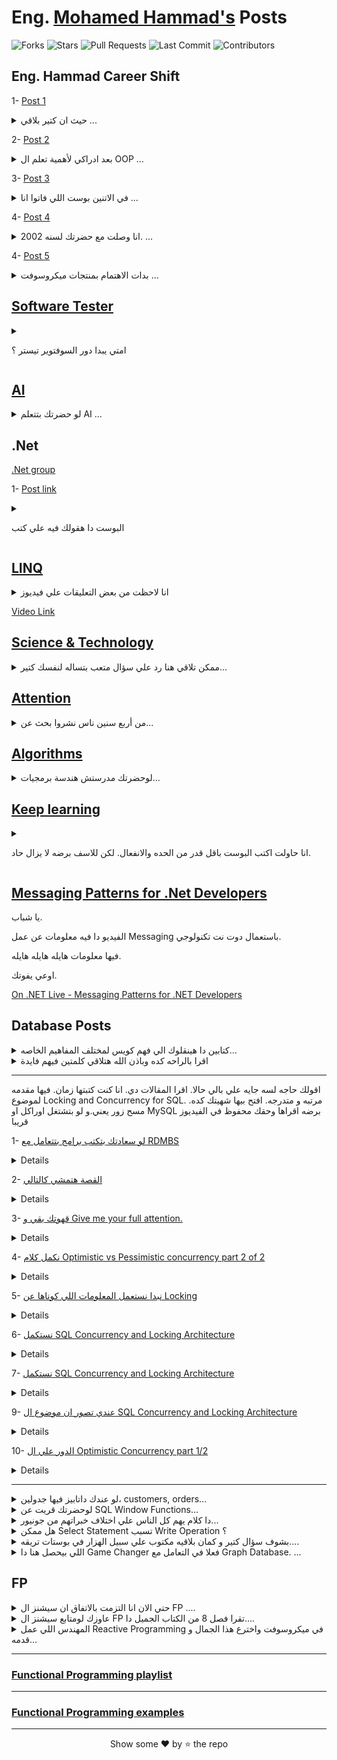 # Eng. [Mohamed Hammad's](https://www.linkedin.com/in/mohamed-hammad-a720a622/) Posts

![Forks](https://img.shields.io/github/forks/fighteros/Eng-Mohamed-Hammad-Posts)
![Stars](https://img.shields.io/github/stars/fighteros/Eng-Mohamed-Hammad-Posts)
![Pull Requests](https://img.shields.io/github/issues-pr/fighteros/Eng-Mohamed-Hammad-Posts)
![Last Commit](https://img.shields.io/github/last-commit/fighteros/Eng-Mohamed-Hammad-Posts)
![Contributors](https://img.shields.io/github/contributors/fighteros/Eng-Mohamed-Hammad-Posts)

## Eng. Hammad Career Shift

1- [Post 1](https://www.facebook.com/mohamed.hamedhammad/posts/5334372769968563)

<details>

<summary> حيث ان كتير بلاقي ...</summary>

<p>اعيد نشره ربما افادا احدا

#كاريير*شيفت*حماد #مسلسل_١

حيث ان كتير بلاقي في التعليقات زملاء عاوزين يعرفوا قصه الكاريير شيفت من مدني الي هندسة البرمجيات فهكتب في الموضوع بس القصه طويله وانا مش عارف اذا كانت مفيده ولا لأ لكن استجابه للطلب هكتب و هستمر في الكتابه لانها فعلا مش هينفع تخلص في بوست.

انا هبدا من ستة 1994 لان اللي قبلها كانت محاولات طفوليه يعني مش هتفيدك.

قصه الاهتمام الحقيقي بالبرمجيات بدات بسبب موضوعين درستهم الاول هوطريقه لتحليل الاجهادات في المنشات و اسمها Finite Element و التانيه كانت ادارة المشاريع و اللي دفعتني لدراسة Operations Research.

الموضوعين في الهندسه المدنيه كانوا اشاره واضحه لي ان البرمجيات دي حاجه مهمة ومن غيرها كتير من النظريات هتفضل نظريات من غير تطبيق.

محاوله كتابه اي برنامج علشان احل بيه اي مساله في احد هذين العلمين كانت تحدي كبير و اللي كنت اعرفه عن البرمجه حتي هذه اللحظه كان هيخليني اكتب كود سباجتي بالغ السوء.

لكن انا مكنتش عارف ان دا اسباجتي و كنت بجتهد علي قد عقلي. استخدمت Turbo Pascal و مكنتش العقبه في اللغه. العقبه كانت اني مش متعلم يعني ايه تصميم وبحاول افكر بالكود يعني بالعافيه.

كنت بقدر في الاخر انفذ اللي انا عاوزه لكن عمر اي مشروع عملته علشان اتعلم و افهم Finite Element او Operations Research كان قصير و كنت لو حاولت اكمل علي اي شئ كان بيعك جامد.

كنت بستخدم الباسكال بشكل Procedural جدا برغم انها كانت بتدعم بعض خصائص ال OOP و دي كانت علي ما اذكر Version 6.

دا كله دفعني اشوف انا بعمل ايه غلط. بدات اشوف المجلات اللي بتتكلم عن السوفتوير ولقيتها بتتكلم عن OOP وازاي انه مهم.

ودي كانت بدايه القصه الحقيقيه. عرفت اني محتاج اتعلم و افهم العلم قبل اي شئ.

و البداية كانت OOP.

الي حلقه قادمه.</p>

</details>

2- [Post 2](https://www.facebook.com/mohamed.hamedhammad/posts/5334374669968373)

<details>

<summary> بعد ادراكي لأهمية تعلم ال OOP ...</summary>

<p>

اعيد نشره ربما افاد احدا

#كاريير*شيفت*حماد #مسلسل_٢

بعد ادراكي لأهمية تعلم ال OOP جبت كتاب بيتكلم عن ال باسكال و بيتكلم كويس في OOP لاني كنت بعرف باسكال لكن مش فاهم الكونسبتس كويس فقررت اكمل باسكال لكن اتعلم الكونسبتس بقي.

اخدت شهور بحاول افهم OOP كويس و علشان اتأكد من الفهم اخدت التطبيقات اللي كنت كتبتها سابقا بكود سئ جدا يكاد يكون Procedural و بقيت اعيد بنائها بعد عمل تصميم كويس باستعمال OOP ، النتيجة كانت كويسة جدا، و في الوقت دا كنت بحتاج استعمال مع مصفوفات حجمها كبير جدا لأن هو دا اساس نظرية Finite Element و دا وجه نظري لحاجتين، ازاي استخدم الذاكرة اللي كانت قليلة جدا في الأجهزة في ذلك الوقت و عمليات التخزين الجزاء من المصفوفه و استرجعها، طبعا ناهيك عن الأداء الهباب لاني مكنتش بفكر في الأداء خالص و لا أعرفه، و هنا بدأت مرحلة تانية من حياتي.

حسيت اني بتعلم حته بحته و كل متحصلي مصيبه ادور علي الحل، و كمان كنت بدأت افكر اني هكمل في البرمجه، و لازم اتعلم كويس، بدأت اذاكر خوارزميات و قواعد بيانات، كتاب قواعد البيانات اللي جبته اظن كان اسمه Database Concepts، كان بيتكلم عن RDBMS و في نهايته اتكلم عن قواعد البيانات الموزعة علي خفيف كده، و دا وجهني ان لازم افهم أنظمة تشغيل حتي لو مش هبني أنظمة تشغيل، لأن مفاهيم كتير كنت بتكعبل فيها بسبب انعدام العلم دا عندي.

و عرفت ان الطريق هو خوارزميات و قواعد بيانات و أنظمة تشغيل.

و كنت بذاكر التلاته مع بعض و بلتمس من كل علم فهم للآخر، يعني بحاول ادور علي اتصالهم ببعض و دي حاجة اتعلمته من دراستي للهندسة المدنية و هي أن اتصال العلوم هو اللي بيفرق واحد عن التاني.

حبيت قواعد البيانات و علشان امشي ايدي فيها اتعلمت Foxpro و كنت بعمل بيها برامج مع بعض الأصدقاء و و دي كانت custom solutions بنعملها لشركات صغيرة.

بدأت بقي أسقط الكلام اللي اتعلمته عن قواعد البيانات علي Foxpro و هنا اكتشفت ان ال Foxpro دي مش هي الداتا بيز اللي قريت عليها في الكتاب من حيث تطبيقها للمفاهيم لكن لازم اتعلم Engine يكون فعلا كويس و ثابت و قادر علي التعامل مع داتا كتير و هنا بدأت رحلة مع Oracle و اتعلمته و اشتغلت بيها عشر سنين و اشتغلت اوراكل فورمز كمان.

في الفترة دي اتعلمت C++ و جافا و دوت نت، و هنا بقي عندي كلام كتير،

الحلقة الجاية.

</p>

</details>

3- [Post 3](https://www.facebook.com/mohamed.hamedhammad/posts/5334376326634874)

<details>

<summary> في الاتنين بوست اللي فاتوا انا ...</summary>

<p>

اعيد نشره ربما افاد احدا

#كاريير*شيفت*حماد #مسلسل_3

في الاتنين بوست اللي فاتوا انا غطيت الفترة من 1994 حتي 1998 و اللي كنت فيها مهتم بال OOP و خوارزميات و قواعد بيانات وانظمة تشغيل.

بداية من 1998 كنت شغال اوراكل و شوية وب علي خفيف. الفترة دي بدات اهتمجدا بفهم التكنولوجي و كمان اتعلمت Networking وفهما Routing and Switching و اتعلمت دا علي Cisco , IBM.

في الوقت دا IBM كانت بتعمل راوترز.

عاوز اتكلم هنا عن الطريقه اللي كنت بتعلم بيها التكنولوجي. كنت بدور ورا كل حاجه يعني مثلا اجيب ادوات تراقب ال TCP و كانت مستواها متواضع جدا لكن كنت بقعد ساعات طويله اتعلم ال TCP شغال ازاي واقارن اللي بتعلمه باللي بشوفه من الادوات دي وقريت كتاب عن برمجهNetwork باستعمال C++.

و عملت نفس الشئ مع اوراكل. بقيت اقرا كتب ال Tuning بتاعه اوراكل و اقعد اشوف ال Query ممكن تتكتب بكام طريقه واقارنهم.

الفتره دي من حياتي و اللي بدات سنه 98 كنت فيها ادركت ان المهندس الي له قيمه مش هو اللي بيكتب الكود لا دا المهندس اللي فاهم ايه اللي بيعمله الكود.

و كمان اتعلمت برمجه Autocad باستعمال لغه اسمها Autolisp.

ودا بقي كان حدث تاريخي. لان لغه Autolisp دي لغه Functional وفيها مفاهيم كانت جديده علي زي Immutability و Pipelines.

الحقيقه كانت مزعجه جدا لكن الاستمرار معاها خلاني اشوف قيمتها جدا.و الدنيا نورت في اتجاه حتي زمايلي اللي كانوا دارسين برمجيات مكنوش شايفينه. بدات اشوف لغات البرمجه من منظور انهم بيعبروا عن فلسفه.

فلسفه ال OOP كانت حمايه ال Stateعن طريق Encapsulation وفلسفه FP كانت الغاء ال State اوتقليلها الي حدها الاصلي عن طريق Immutability and Pipelines.

و رجعت تاني اشوف اللغات والكود و قررت اتعلم اللغات من تحت خالص واشوف اساسا يعني ايه لغه برمجه و يعني ايه Compiler.

و بدات اتعلم Compilers و ادخل في مواضيع زي Automata و اذاكر Discrete Math علشان تساعدني.

يعني تقدر تقول ان من 1998 و حتي 2002 كانت من اعنف فترات حياتي .كنت مش بقبل اي حاجه في التكنولوجي من غير الساينس الي وراها لدرجه اني كتبت Parser لل SQL محدود طبعا وعملت Database باستعمل Random Access File علشان افهم ال Physical layer بتاعه الداتابيز.

ودول كانوا اربع سنين من 98 حتي 2002 انا كنت بشتغل وبذاكر وتقريبا مش بنام و بدات احس بتاثير دا علي مستوايا و اختلف تقييمي للناس اللي بتعامل معاهم لاني بدات احس انهم ممكن يقولوا كلام مبني علي تجربه مش مبني علي علم و بدات رحله مرعبه. شاكك في اي معلومه مصدرها انسان مش كتاب و استمر معايا الاحساس دا حتي الان.

لاني مش عارف اللي بيتكلم دا اتعلم ازاي ودا عقد حياتي شويه لاني مبقتش قادر استفيد من اي حد بيشتغل معايا و بحاول ادور علي كل شئ بنفسي في كتب ومراجع. طبعا دا كان متعب له كان له جانب مضئ شفت تاثيره علي السنوات التاليه كما سيجئ ذكره

الي حلقه قادمه.

</p>

</details>

4- [Post 4](https://www.facebook.com/mohamed.hamedhammad/posts/5334378616634645)

<details>

<summary> انا وصلت مع حضرتك لسنه 2002. ...</summary>

<p>

اعيدنشره ربما افاد احدا

#كاريير*شيفت*حماد #مسلسل_4

انا وصلت مع حضرتك لسنه 2002. عند الوقت دا كان عندي معلومات كويسه جدا في مواضيع كتير ومن اكترها الداتابيز و كنت بشتغل اوركل بشكل رئيسي و بقيت فاهمها كويس لدرجه اني بقيت كمان شايف فين اوحه النقص فيها.

في الفتره دي سرعتي في القرايه زادت جدا و بقي عادي اني اشتغل في اكتر من موضوع في نفس الوقت. يعني كنت بذاكر وب و بذاكر باك اند و مع بعض شغال في ميلون حاجه.

علي سطح الاهتمام عندي كانت الاستخدامات المتقدمه لقواعد البيانات بالغة الضخامه اللي فيها مليارات الريكوردز وازاي نطلع منها تقارير تحليليه عنيفه بدون التاثير علي الاداء بتاعها.

و كانت هناك تكنيكس شائعه في ذلك الوقت لعمل Data warehouse و استخدامه لهذا الغرض.

الادوات اللي كانت متاحه من اوراكل قي هذا الوقت كان مصدرها شركه اظن كان اسمها Siebel و كانت ادوات مش كويسه اوي و الا Integration بينها وبين الاوراكل كان متعب و مش مستقر كفايه و اداؤه برضه مش حلو.

و علشان افهم كويس قريت مجموعه كتب عملها عالم كبير اسمه Ralph Kimball و دا كان بيتكلم عن تصميم ال Data Warehouse وعن مفهوم اسمه Multi Dimensional Database و ازاي ننقل الداتا و نوصلها لصورة تبقي مناسبه جدا لل Reporting و ازي تبقي سريعه باستعمال نوع من Index اسمه Bitmap Index.

قريت كتب الراجل و فهمت ولقيت العلم دا والكونسبت دا مش متحقق في منتجات اوراكل كويس والمذهل بقي اني لقيت SQL 2000 محقق شويه من المطلوب ولقيت عندهم لغه بتفهم Multi Dimensional Database و اسم اللغه MDX وميكروسوفت اللي عملاها.

و بدات اشوف ميكروسوفت وانها شركه بتقدم Innovation كويس و بدات اذاكر MS SQL و كمان اتعلم BI بتاعه.

و قضيت اسابيع اتعلم ال MDX كويس و اللي استفدته منها كان اكبر من مجرد انها Query Language لا دا كان توجه في تصميم اللغه و ازاي ان اللغه تبقي Metadata driven يعني لغه بتعمل استكشاف لل Data Structure اللي هتشتغل عليه. الفهم دا ساعدني بعدها احل مشاكل في مسائل تانيه(بس دي قصه تستحق بوست لوحدها)

و بدات بقي احب ميكروسوفت و اللي كان بيقول عليهم انهم اي كلام كنت بعرف انه جاهل وبغبغان.

و بدات رحلتي معاهم.

الي حلقه قادمه.

</p>

</details>

4- [Post 5](https://www.facebook.com/mohamed.hamedhammad/posts/5334380406634466)

<details>

<summary> بدات الاهتمام بمنتجات ميكروسوفت ...</summary>

<p>

اعيد نشره ربماافاد احدا

#كاريير*شيفت*حماد #مسلسل_5 و الاخيرة

بدات الاهتمام بمنتجات ميكروسوفت و دا تزامن من بداية الدوت نت و الاعصار اللي حصل سنه 2005 في مكانين. اولا اطلاق Asp.Net و كمان SQL 2005

اللي حصل في الوب انهم عملوا تكنولوجي يخليك تشتغل من غير متشغل بالك ان Http is statless و حققوا دا عنطريق اختراع اسمه Viewstate.

ذاكرا التكنولوجي ودخلت في عمق بناء ال Server Controls و قضيت ايام علشان افهم ال Asp Pipeline و ازاي بيعمل Render و الحقيقه دا كان طفره في ذلك الوقت واستمتعنا بال WebForms كتير وطبعا اتعلمنا بالطريق الصعب ان ViewState هو صديق لدود يعني بيوفر وقت في التطوير بس بتدفع تمنه في الاداء.

بقيت بحب ال Visual Studio و شتان بينه و بين ادوات اوراكل بالغة القبح والغباء.

و علي الناجيه التانيه كان صدور SQL 2005 ودتا كان Milestone في حياتي لسببين.

الاول ان ادوات ال BI فيه كانت ثورةكبيرة ومن اهمها SSIS اللي ممكن بيها تبني Transformation للداتا و تنقلها الي Warehouse و كمان تعمل Cube Processing هايل. دا مستوي اوراكل وصلت لحاجه قريبنه منه سنه 2007.

انشغلت واهتميت جد بال BI بتاع ال SQL و اتعلمته كويس و لقيت فيه تطبيق واضح و رائع علي كتب الخواجه Ralph Kimbell وكنت سعيد جدا ان فيه تكنولوجي بيحقق اليانس اللي قريته.

و مع ال SQL 2005 ميكروسوفت اصدرت معاه Data Mining Toolkit.

ودي كانت بدايو ظهور منتجات تخص ML في ميكرسووفت.

قبل التاريخ دا كان المهتمين بال ML هم قله من المختصينومحدش بيسمع ايمه ولا بيفكر فيه يعني.

بظهوره في التكنولوجي ستاك بتاع ميكروسوفت وفي منتج رئيسي زي SQL حسيت اندا توجه مهم عندهم وانا عندي ثقه انهم شليفين المستقبل.

كنت عاوز اسبق في المساحه دي وبرغم ان مكنش فيه مطالب من البيزنس علي مواضيع ML ولا Neural Network في ذلك الوقت بشكل كبير الا اني بدات اذاكر العلوم دي وعلشان اتعلم كويس مخدتش قرارات ايه منها مهم علشان اركز عليه. جبت كتاب بيتكلم عن Intelligent Systems عموما وبدات اشوفه بيقول ايه علشان اشوف الموضوع من فوق شويه.

كان بيتكلم في حاجات كتير مرورا بال Neural Network Fuzzy Logic, Genetic Algorithm , Expert Systems وغيرها.

الكتاب كان فيه شوية رياضه خفيفه فرجعت اذاكر Linear Algebra لاني كنت محتاجه و شوية Calculus.

وقريته وبقيت اجرب اكتب كود يعمل كل مودل اتعلمته علشان اتاكد اني فهمت كويس.

و الراجل اللي مالف الكتاب كان في احدفصول الكتاب بيتكلم عن نماذج هجينه Hybrid Systems و بدل ميعمل تدريب لل Neural Network باستعمال Back Propagation قدر يحل نفس المساله بانها حولها لقضيه Optimization وحلها باستعمال Genetic Algorithm وقدم باب كمان بيتكلم عن Genetic Programming وقال فيه ازاي ممكن تبني Expression معقد تحاكي بيه سلوك منحني باستعمل Evolution و لقيت كلمه Evolutionary Computing بتتكرر ومع كل تكرار لها بشوف معجزة تطير العقل.

وعنها و رحت جايب كتاب بيتكلم عن Computational Intelligence وجزء كبير منه عن Evolutionary Computing.

و كان كتاب صعب و التهمت الكتاب و كنت بعمل الامثله بال Matlab و بكتبها علشان افهم كويس.

ومن التاريخ دا و انا بذاكر غي كل مساحات ال AI وحتي هذه اللحظه.

الرحله مستمره ومريت فيها بكل شئ من اول الجافاسكريبت و مراقبه الترافيك بتاع الوب علشان افهم سلوك ال AJAX مرورا بقواعد البيانات علي اختلافها و ال BI بكل ما فيه وفلسفات لغات البرمجه و ال AI بمختلف افرعه.

وعلي الدرب سائرون

يا ريت بقي تكون عرفت ليه بقولك متحبسش نفسك في حته وتحجر علي عقلك. العقل البشري مالوش اخر.

لوكانت هذه السلسله افادتك بشئ فرجاء تنشر فكر التنوع في التعلم فيمن حولك و تشجع غيرك يتعلم.

و شكرا علي من تحمل قراءة الخمس حلقات.

</p>

</details>

## [Software Tester](https://www.facebook.com/mohamed.hamedhammad/posts/5334246833314490)

<details>

<summary>

امتي يبدا دور السوفتوير تيستر ؟

</summary>

<p>

امتي يبدا دور السوفتوير تيستر ؟

انا عارف ان دا شكله سؤال ساذج جدا. لكن طول بالك علي.v

دور السوفتوير تيستر يبدا لما الديفيلوبر يخلص التاسك و يجربها وميلقيش فيها مشاكل.

متخلصش التاسك وتبقي عارف انها مليانه مشاكل وتديها للتيستر وانت متاكد من اللي فيها.لان كده انت معملتش شغلك.

شغل التيستر يبدا لما الديفيلوبر يعتقد ان شغله مفيش فيه مشكله وعندها يبدا التيستنج.

مفيش حاجه اسمها انك تكنب عشرين سطركود يطلع منهم عشره Bugs.

النكت الي بنشوفها كل يوم علي السوشيال ميديا مالهاش غير معني واحد. الناس مش عارفه واجباتها. و كل واحد بيكتب كود نبش فراخ فاهم ان عادي يطلع في شغله بتاع اسبوع تلاتين Bug.

لا دا مش عادي.دا اسمه اهمال وقله احترام للعمل و للاخرين.

</p>

</details>

## [AI](https://www.facebook.com/story.php?story_fbid=5360290700710103&id=100001876777351&_rdr)

<details>

<summary> لو حضرتك بتتعلم AI ... </summary>

<p>

لوحضرتك بتتعلم AI او اي حاجه تخصه اوحتي بتشتغل في هذه المساحه خليك معايا دقيقتين كده.

هقولك علي مشاهده بلاقيها اثناء تعلم الزملاء في هذه المساحه. تلاقيه غطسان في جزء محدد وبيتعلمه. يعني مثلا بيتعلم Neural Network تمهيدا لانه يتعلم Deep Learning او ماسك في خناق ال Decision Tree لانه يتعلم Machine Learning وكمان بلاقي كورسات كتير بتسلك هذا السلوك. يعني ماسكين العلم من "ديله" مش من راسه.(لا مؤاخذه علي التعبير).

شوف يا مولانا. ال AI دا وكل ما فيه وما تحته محتاجك تشوف حاجتين(هم اكتر شويه لكن هتكلم عن ابرزهم يعني). الاولانيه ان عندك داتا عاوز تعمل نظام يفهم من الداتا و يبدا يدينا سلوك يعبر عما في داخل الداتا. التانيه ان عندك مساله محتاج لها حل ومحتاج تبحث عن الحل لكن فراغ البحث بالغ الضخامه ومحتاج تلاقي حل في زمن معقول.

دراسه العلم دا بقي بانك تبدا تخبط نافوخك في نماذج محدده زي Linear Regression ولا Decision Tree بتخليك شايف حته من حته من حته من الفيل. يعني واقف جنب رجل الفيل فلو سالتك ايه هو الفيل؟ هتقولي دا عمود دائري زي عمود النور. لانك ببساطه واقف جنب رجل الفيل.

فهمت ؟

امال اعمل ايه بقي ؟

فيه كتب عملها ناس مخها منور و زي الفل. دي الكتاب اللي انا حاطط صورته هنا.

الراجل دا مسك العلم بتاع AI و هتلاقيه بيقدمه باعتبار انه حاجه من اتنين Learning Problem ودي اساسها داتا و بيتكلم بقي عن تمثيل الداتا وادخالها للمساله وان الداتا دي هي Knowledge ولها طرق للتمثيل حسب كونها Deterministic او non Deterministic و التعامل مع كل واحده ازاي. و بيحكي بقي في Knowledge Representation. و بعدميعلمك ازاي تمثل ال Knowledge يبدا بقي يعلمك ازاي النموذج يتعلم منها وهنا يجي دور Learning.الحاجه التانيه اللي الراجل بيقولها هي الوجه التاني لل AI و هو انه Search problem و ايه هي طرق بناء Search Space وحله لايجاد Optimal Solution في ضوء المعطيات والشروط.

يعني ال AI متقسم في الكتاب الي الحاجتين اللي قلتهملك.ذكاء مصدره التعلم من الداتا ذكاء مصدره البحث عن الحل في فراغ الحل الذي قد يكون ضخم جدا وطرق التغلب علي هذه الضخامه.

يا باشمهندس. ارجوك ابدا العلم من راسه مش من ديله.

انا لما بدات اتعلم القصه دي سنه 2005 لفيت في كتب كتير اوي علشان اكون الصوره الكليه للعلم. و عاوز اوفر عليك العذاب. اقرا الكتاب دا.

دا كتاب ضخم. اعتبره هدف ياخد منك سنه و لا اتنين.حتي لو بتتعلم في اتجاه معين زي ال Deep Learning. كمل في اتجاهك واقرا الكتاب دا علي التوازي.

ليه ؟ هتكتشف بعد قرايته ان فيه مسائل كتير حلها محتاج فهم للصوره الكليه ومعالجه عبر اكتر من نموذج و هتلاقي اللي انت اتعلمته من ML او DL اوي Reinforcement Learning بيتكامل علشان تحل مسائل حقيقيه.

لما تقرا الكتاب هتلاقي نفسك شايف ال AI من راسه و شايف التفاصيل تحتك و تقدر تمد ايدك تجيبها وقت الحاجه.

انا بقولك الكلام دا بناء علي خبره عمليه مع ناس كتير بمستويات مختلفه و دي من الانترفيوز. يعني دي استنتاجات حقيقيه.

دراسه العلم دا بقي بانك تبدا تخبط نافوخك في نماذج محدده زي Linear Regression ولا Decision Tree بتخليك شايف حته من حته من حته من الفيل. يعني واقف جنب رجل الفيل فلو سالتك ايه هو الفيل؟ هتقولي دا عمود دائري زي عمود النور. لانك ببساطه واقف جنب رجل الفيل.

يعني بيحاول يلوي دراع المساله علشان يدخلها في حيز الالجوريزم اللي هوعارفه. تلاقي اللي اتعلم Neural Network و كمل Deep Learning عاوز يبني نموذج و يحل بيه. تقوله الداتا اللي عندي مش كتير. اعمل ايه ؟

يقف وميعرفش يتصرف لانه ببساطه ميعرفش غير DL و مشافش مثلا ان فيه حاجه اسمها Probabilistic Models تقدر تبني بيها نماذج بناء علي Domain Knowledge بيسموها Prior و تدرب النموذج عليها لومعندكش داتا كتير. او تستخدم تكنيكس تولد بيها داتا من نماذج احصائيه و تحط عليها Noise وبعدين تدخل بقي بيها علي DL.

يعني الخلاصه المشكله بتكون ان الناس اتعلمت حته من الفيل و مش شايفين غير رجل الفيل و بيقولك دا عمود نور.

فهمت قصدي ؟

الحمدلله. استمر فيما تتعلم لكن اقرا الكتاب دا علي التوازي لوكنت بتتعلم AI اوبتشتغل AI وعاوزتبني فيه كاريير كويس.

لو لقيت البوست مفيد اعمله شير. يمكن تنقذ غيرك من اللي واقفين جنب رجل الفيل وبيقولوا عليه عمود نور.

<p>

</details>

## .Net

[.Net group](https://m.facebook.com/story.php?story_fbid=5251717044900803&id=100001876777351)

1- [Post link](https://m.facebook.com/story.php?story_fbid=5345089308896909&id=100001876777351)

<details>

<summary>

البوست دا هقولك فيه علي كتب

</summary>

<p>

البوست دا هقولك فيه علي كتب في الدوت نت تساعدك تفهم كويس استخدمات و سلوك الفريمورك وازاي تستخدم اللغه كويس.

دي مش كتب تعلمك ازاي تعمل For Loop. لا خالص و الله.دي كتب موجهه للمهندسين اللي بيشتغلوا دوت نت لكن عاوز يفهمها احسن ويستخدمها احسن.

هتلاقي اللغه بتقدم حلول ذكيه و سهله تستبدل بيها كود كتير كنت بتكتبه ولومعرفتهاش هتفضل تكتب نفس الكود مع ان الفريم اتطور.

C# 9.0 in a Nutshell

C# in Depth

Concurrency in .NET

المهندسين اللي بيقروا كتب من المستوي دا بتلاقيهم بيعرفوا يختاروا ايه يتكتب و امتي وليه في التاسك اللي قدامهم.

هتلاقي كلام عن Reflection و ازاي تستخدمه بحذر علشان تبني انظمه مرنه جدا و ال Dynamic keyword و ازاي تساعدك تعمل المعجزات بتاعه الجافاسكريبت جوه الدوت نت لو محتاجها.دي كتب بتخليك تخرج من الفريمورك كنوز و تعرف منها فين المخاطر بتاعه الحلول الجميله دي لانها مش كتب Syntax و خلاص.

و الناس اللي بتقرا الكتب دي هي اللي بتكبر في القيمه مش بس في السن.

اللي يبدا يقرا يبقي يوالينا بتجاربه ورأيه فيما قرا.

علي الدرب سائرون.

</p>

</details>

## [LINQ](https://m.facebook.com/story.php?story_fbid=5343539002385273&id=100001876777351)

<details>

<summary> انا لاحظت من بعض التعليقات علي فيديوز </summary>

<p>

انا لاحظت من بعض التعليقات علي فيديوز ال FP في اليوتيوب ومن خلال بعض الاسئلة علي لينكدان والفيس بوك ان كتير من الناس مش متخيلين ال LINQ بتشتغل ازاي وعندهم تصور خطا جدا عن الطريقه اللي الكود بتاع ال LINQ بيتنفذ بيه و طبعا دا بيخليهم مش قادرين يعملوا تقييم كويس للاداء علي عكس Imperative Code اللي بيشوفوه بعنيهم وفاهمينه بيعمل ال Looping و ال Processing بتاعه ازاي و قادين يحسبوا ال Complexity بتاعته.

دي مش مساله تخص ال LINQ تحديدا. لا دي مشكله تخص فهم المهندسين لطريقه تنفيذ ال Pipeline في اي لغة برمجه لانه سلوك ال Declarative Code بيخفي عنك الصورة الحقيقيه لل Execution.

دا موضوع تكنولوجي بحت يعني وهوبيخدم ال FP و لو انه ليس جزء منها.

السيشن دي بتتكلم بوضوح عن سلوك ال LINQ و ازاي بتحقق ال Pipeline و ال Execution بتاعها بيمشي ازاي علشان يبقي Optimal و كمان هوريلك كود بيستخدم باترن تخليه بيحاكي نفس السلوك بتاع ال LINQ و بعمل Tracing لل Execution و هتشوف ازاي ان ال LINQ و الكود دا من غير استخدام ال LINQ بيسلكوا نفس السلوك.

دي سيشن في قلب ال LINQ بعمق شديد و ال Pipeline و سلوك ال Compiler في تنفيذ ال LINQ.

هتشوف وتعرف حاجات في الدوتنت وهتعرف ان ال LINQ بيديلك Declarative model بالغ الذكاء و هتشوف دا في ال Execution بعنيك.

سيشن تقيله .ارجو الله انكم تصبروا عليها لانها مفيده جدا في تقييم اداء ال LINQ ومش بس ال LINQ لكن اي Pipeline مشابه في اي لغة و توضيح Computation Complexity بتاعته و دا بالغ الاهمية لما تعتمد عليها في ال FP.

معلومات تقيله شويتين اجتهدت اني اخليها واضحه للجميع, ارجو الله اكون اتوفقت.

حضرتك ممكن تكمل كورس ال FP و تراك ال Declarative كله عادي جدا من غير مشاهده السيشن دي. لكن انصحك تشوفها. بعدها هتفهم حاجات في ال C# و في تحليل سلوك الكود هتفيدك في ال LINQ و في تنميه مهارات تحليل ال Execution عموما.

</p>

</details>

[Video Link](https://www.youtube.com/watch?v=Osa9wSMVgS0&list=PLpbZuj8hP-I6F-Zj1Ay8nQ1rMnmFnlK2f&index=11)

## [Science & Technology](https://m.facebook.com/story.php?story_fbid=5340348566037650&id=100001876777351)

<details>

<summary> ممكن تلاقي هنا رد علي سؤال متعب بتساله لنفسك كتير... </summary>

<p>

ممكن تلاقي هنا رد علي سؤال متعب بتساله لنفسك كتير.

هدوخ نفسي في سلوك التكنولوجي و فهمه مع الساينس ليه ؟

سؤال مهم جدا و لك حق طبعا تسال.الحقيقة مذاكرة نظريات ليس بينها و بين التطبيق رابط واضح ممكن يستهلك وقت و العائد يكون قليل و انا عمري مقلتلك كده،مش هقولك نصايح و وعظ وخلاص.خليك معايا.

هوضحلك كلامي بمثال من كتير جدا عبر عملي و حاله مريت بيها و توضح ازاي كان الفهم مفيد.

عندي سرفس مفروض انها تعمل شغلانه باقصي سرعة ممكنه و معيار نجاحها انها تستخدم ال CPU الي أقصاها.

لاحظنا أثناء الاختبار انها بتستخدم ٨٤٪ من ال CPU فقط.

الكود بيعمل Thread Sync من غير Lock و مكتوب كويس جدا، ليه بقي مش بيستخدم ال CPU للاخر ؟؟

استخدمت Profiling Tool و حللت ال Waiting الي مكوناته و لقيت أن Garbage Collection هو أكبر مسبب لل Thread being in Waiting State.

و عندها افتكرت موضوع كنت قريته عن الميموري و ربطته بكلمتين عن Dotnet، افتكرت ان فيه بارامتر اسمه servergc لو حطيته true تخلي الدوتنت تعمل dedicated Threads بعدد ال Cores و تديها highest priority وقت ال garbage Collection و دا بيقلل ال Thread contention و بيحسن الأداء.(مش عاوز اغطس هنا في الاسباب-مش دا غرض البوست)

المهم، عملت التغيير في البارامتر و جربت و السرفس اشتغلت صاروخ و جابت ٩٧٪ من ال CPU زي منا عاوز.

لو انا مش عارف سلوك الميموري و مش رابط الافكار بتاعة نظام التشغيل مع التكنولوجي كنت هتقول أمرنا لله دا سلوك الدوتنت و خلاص بقي.

تعلم الساينس و فهم التكنولوجي مهم إنما دا مش معناه انك تروح تلف في مواضيع بعيدة عن التطبيق و تذاكر معادلات تفاضلية من الدرجة التامنة و تقولي انا مش بتقدم، لازم تحسن اختيار المواضيع و المعيار هو الساينس اللي بيخدم تكنولوجي مش خيالات في كوكب المريخ.

اللي يحسب الحسابات في الهنا يبات.

</p>

</details>

## [Attention](https://m.facebook.com/story.php?story_fbid=5316351721770668&id=100001876777351)

<details>

<summary> من أربع سنين ناس نشروا بحث عن... </summary>

<p>

من أربع سنين ناس نشروا بحث عن حاجة اسمها Attention و ساعتها كانوا يقصدوا استخدامه مع RNN علشان يديها سلوك اشبه ما يكون بال Selective Memory و دا هيحسن قدرتها و دقتها لان تدريب ال LSTM متعب و بيستهلك وقت، الفكرة دي بقي اتطورت لحاجة اسمها Multi Headed Attention و دا ميعدش امتداد للفكرة الاولي لكن عنده برضه قدرة علي تكوين Context يشوف بيه علاقات ال Tokens ببعضها فيكسبها معني افضل لأنها بقت فاهمه ال Context و تطبيقه في NLP مباشر تماما، تكوين اركتكتشر معتمد عليه كون بقي بلوك بيسموه Transformer و بقاله Implementation في الفريموركس المختلفة Tensorflow, Pytorch, Keras و غيرهم.

استخدام ال Transformers دي انتقل من NLP الي الصور كمان و بدا يبقي وحدةبنائية لاركتكتشرز اكبر و قدرتها اعلي علي فهم المدخلات و عمل Map لها الي أشكال افضل ترفع دقة التدريب جدا.

تخيل كده جملة I walk by the river Bank و جملة I need to go to the bank to get cash، كلمة Bank اتغير معناها بسبب ال Context و ال Transformers بتفهم دا و عمل Stacking لها فوق بعض بخليها تفهم اكتر و اكتر علاقات Dependency بين الكلمات. و الأمور دخلت كمان في درجات اعلي من Abstraction لتحليل الصور لبيان تأثير الحركة بتاعة أجسام و جعل النموذج يعبر عن الفيزياء في سقوط جسم مثلا الي الأرض.

الحتة دي فيها كلام كتير و هعملها بوست لوحدها. النموذج بدا يكون تعبير عن العالم و فيزياء السقوط الحر.

قريبا جدا هنبدأ نلاقي كتب كاملة عن Transformers.

مناهج ال Deep Learning اللي بتدرس في الجامعات محتاجة تتغير سنويا و القائمين علي تدريس لازم يشتغلوا علي نفسهم جامد جدا. و لو انت بتدرس في جامعة مصرية يعني لازم تذاكر من محاضرات بيركلي و لا ستانفورد، يعني حرام عليك نفسك بجد لو معملتش كده.

احنا بقي كمهندسين بنواجه علوم بتتطور بشكل غير مسبوق و لا أعتقد أن فيه ناس بتقابل تحدي زي دا في اي تخصصات او مهن اخري. احنا حرفيا بنجري ورا القطر. لا ينفع تركن و لا حتي تهدي شوية.

البوست طول مني معلش لكن فيه افكار كتير و بسجلها لاني برجع اوضحها بعدين فعاوز ارجع الاقيها

</p>

</details>

## [Algorithms](https://m.facebook.com/story.php?story_fbid=5228129937259514&id=100001876777351)

<details>

<summary> لوحضرتك مدرستش هندسة برمجيات... </summary>

<p>

لوحضرتك مدرستش هندسة برمجيات وعاوز تتعلم هقولك علي اول خطوة.

تتفرج علي السلسه اللي اللينك بتاعها هنا و تقرا كتاب Grokking Algorithms.

و هعملك فيديو قريبا اقولك فيه بعد كده تعمل ايه لان هحتاج احكي شويةحواديت. انما البدايه هي دي. دا بغض النظر ناوي تعمل ايه بعد كده.

المصدرين دول هدفهم انك تعرف ان كتابه البرامج ليست تحويل حل المساله من منطوق اللغه الانجليزيه الي لغة برمجه لكن هي تحويل المساله نفسها الي نموذج يسهل برمجته.

اقرا الجمله اللي فاتت عشر مرات. و لو مش فاهما متخافش لما تتفرج علي البلاي ليست وتقرا الكتاب هتعرف قصدي وهتكون علي الطريق الصح.

</p>

</details>

## [Keep learning](https://m.facebook.com/story.php?story_fbid=5218792461526595&id=100001876777351)

<details>
  
<summary>

انا حاولت اكتب البوست باقل قدر من الحده والانفعال. لكن للاسف برضه لا يزال حاد.

</summary>

<p>

انا حاولت اكتب البوست باقل قدر من الحده والانفعال. لكن للاسف برضه لا يزال حاد.

البوست دا عنوانه "لومش بتتعلم وتستمر في التعلم يبقي ارحم غيرك من معلوماتك اللي انتهت"

ليه ال SQL عنده Operator اسمه Spool ؟

لانه بيلاقي في بعض ال Queries المعقده انه محتاج نواتج وسيطه بشكل مؤقت فبيقوم يخزنها ويكمل عليها.

هو بيعمل كده بنفسه لنفسه. ومفيش داعي تساعده باستخدام Temp Tables.

حضرتك لو متعود تكتب Stored Procedure وتستخدم جواها اكتر من Temp Table فدي في الحقيقه براكتس بالغ السوء.

بدايه بقي اعندك اكتر من Statements متصلين عند الداتا مش ال Execution يعني مبقوش جمله و احده علشان ال Optimizer يتصرف احسن. يعني حضرتك قللت قدرته انه يساعدك.ثانيا وجود ال Temp Table بيخلي ال Stored Procedure يعمل Re Compilation لانه بيشعر ان ال Schema اتغيرت. الثالثه ان الكود بتاعك في ال Stored Procedure بقي مغارة ضلمه و محدش بقي قادر يفهم الغرض منه غيرك.

يا ناس. حاول تكتب اللوجيك بتاع Fetch في جمله SQL و اعمل Index سليم و سيب ال SQL ياخد قراراته وهو شايف المسار علي بعضه.

يا ناس ال Temp Table دا كان شائع جدامن عشرين سنه لان قدرات ال Optimizer كانت متواضعه الي حد بعيد و ال Spool Operator مكنتش ذكيه كفايه و دلوقتي في منها انواع واشكال بتساعدك من غير متحس وبتتدخل لما تلاقي Redundant Sets محتاجه تعاملها كداتا وسيطه.

يا اسيادنا. الدنيا اتغيرت اوي عن SQL 2000 كفايه Temp Table ارجوكم و بطلوا تعلموا المهندسين الصغيرين التكنيكس اللي استخدمتوها من عشرين سنه.

انا هنا بكلم الناس الكبيرة اللي بتنقل للاصغر منها تكنيكس متواضعة المستوي لانهم مش بيطوروا نفسهم.

ال Optimizer بقي ذكي جدا جدا جدا.

لو مش مصدقني اقرا كتب Grant Fritchey. دا من اكتر عباد الله فهما لل Execution Plan.

</p>

</details>

## [Messaging Patterns for .Net Developers](https://m.facebook.com/story.php?story_fbid=5206858189386689&id=100001876777351)

يا شباب.

الفيديو دا فيه معلومات عن عمل Messaging باستعمال دوت نت تكنولوجي.

فيها معلومات هايله هايله هايله.

اوعي يفوتك.

[On .NET Live - Messaging Patterns for .NET Developers](https://www.youtube.com/watch?v=ef1DK76rseM)

## Database Posts

<details>
<summary>
كتابين دا هينقلوك الي فهم كويس لمختلف المفاهيم الخاصه...
</summary>
<p>
لو عندك معلومات اوليه عن قواعد البيانات واقصد بيها Graduate Level (ايوه دي اسمها اوليه) الكتابين دا هينقلوك الي فهم كويس لمختلف المفاهيم الخاصه بقواعد البيانات.

الكتاب الاول بيروح اكتر في سكه Horizontal Scalability و لهذا السبب هتلاقيه مش بيتكلم كتير عن Relational Model (انا عارف ان فيه بعض النماذج بتحقق دا في Relational بس دا مش حيز الحديث يعني)انما الكتاب التاني متخصص في ال Relational و برغم كونه موجه لل SQL Server الا انه بيقول المفاهيم كويس اوي و هتقدر تنقل منه الي التكنولوجي بتاع ال Engine اللي شغال بيه ودا له سبب ان ال SQL بيدعم نموذجين من ال Concurrency اللي هم Locking and Versioning و دا السبب انك لو قريته ممكن تروح منه الي Oracle او MySQL اوغيرها. و انا اخترته لانه اكتر كتاب بيربط مفاهيم بتطبيق في المساحه دي.

الكتابين مكملين لبعض.

بعدهم تقدر تتعلم اللي يخص التكنولوجي اللي بتستخدمه في حياتك اليوميه وهنلاقي ال Documentation بتاعه التكنولوجي اكتسبت معني جديد.

لما تقراهم وترجع تقرا في التكنولوجي بتاع قاعدة البيانات اللي انت شغال بيها هتعرف معني كلامي. متستغربش يعني.دول استثمار لحياتك هتغرف قيمتهم لما تشتغل في انظمه فيها داتا كتير و عددمستخدمين كبير ومتزامن.

انا قريت كتب كتير عن مواضيع تخص اداء قواعدالبيانات وتصميم ال Engine و ال Tradeoff المرتبط بكل قرار في التصميم عبر سنين و الكتب دي صدرت مؤخرا وحقيقي هي افضل ما قرات و كل الغوامض اللي عانيت في فهمها عبر سنين لقيتها مشروحه هنا بسهوله و وضوح. يعني يا بختك انت كده بتبدا من حيث انتهي الاخرون و طلع عينهم.

الكتابين دول بيعوضوا النقص المروع في تدريس قواعد البيانات في الجامعات بتاعتنا. فعلا يعني دول العلاج.

شير البوست من فضلك لانه ممكن يختصر علي ناس كتير عذاب و لف ودوران.

</p>
</details>

<details>
<summary>
اقرا بالراحه كده وباذن الله هتلاقي كلمتين فيهم فايدة
</summary>
<p>
اقرا بالراحه كده وباذن الله هتلاقي كلمتين فيهم فايده.

البوست دا للناس اللي بتشتغل في قواعد بيانات كبيرة وبتكتب Queries معقدة اوي.

كل قواعد البيانات سواء كانت SQL او NoSQL بتحاول توفر خاصية مهمة اوي اسمها Push Down.

ايه دي و دا يهمني في ايه ؟

لما حضرتك بتبعت Query للداتابيز بيكون من الاهمية بمكان ان عملية Filtration تتم باستخدام ال Index يعني الداتابيز تفلتر الداتا اثناء القراءة و متجيبش الداتا كلها وتفلترها في الميموري. و دا مهم اوي ونجاخ الداتابيز انها تعمل كده معناه انها بتبعت جملة ال Where الي ال Index يعني لحد متوصل لل IO و علشان كده بيسموها Push Down.

كويس اوي . وانا مالي بقي ؟

احيانا لما بتكون ال Query معقده جامد وبخاصة لو فيها Grouping و Filtration و عدد ال Joins كبير ال Optimizer مش بينجح يعمل Push Down وتلاقي عملية القراءة بتعمل IO كبير جدا و طبعا بتستهلك ذاكرة كبيرة ودا بيكون واضح في عمليات Scan وعدم قدرة ال Optimizer انه يعمل Seek باستخدام Where لان تداخل ال Groups مع Where مع Joins المعقدة منعه من ال Push Down.

دا مش بيحصل كتير بفضل ذكاء ال Optimizer لكن برضه لسه بيحصل.

طيب لو دا حصل اعمل ايه ؟

هقولك حيلة قوية. عارف ال Table Valued Function دي انك تعمل Function بترجع Tabular و تكون بتاخد البارامترز اللي انت عاوز تفلتر عليها واعمل بقي ال Group و ال Joins فوق ال UDF دي. ال SQL بيضطر ينفذ ال UDF الاول قبل ال Groups و ال Joins و ساعتها هتجبره يعمل ال Seek اللي انت عاوزه.

دي حيلة عنيفة تلجالها بس لو لقيته بيعمل كارثه في ال IO. هي بتعقد الدنيا شوية لكن تاثيرها هايل لانها فعلا بتخليه يعمل Seek و ساعتها Where بتاعتك هتقيد الناتج و تخلي السلوك علي حسب رغبتك.

برغم تطور ال Query Optimizer لكن احيانا بنحتاج دا في ال ال Query بالغة التعقيد.

</p>
</details>

---

اقولك حاجه لسه جايه علي بالي حالا.
اقرا المقالات دي. انا كنت كتبتها زمان. فيها مقدمه لموضوع Locking and Concurrency for SQL.
مرتبه و متدرجه.
افتح بيها شهيتك كده. مسح زور يعني.و لو بتشتغل اوراكل او MySQL برضه اقراها وحقك محفوظ في الفيديوز قريبا

1- [لو سعادتك بتكتب برامج بتتعامل مع RDMBS](https://www.facebook.com/mohamed.hamedhammad/posts/pfbid034gJB8jdq3mf8GwvTiPqmtw9XhFDdWUqN9hzzVUuvgRUz4qANVe3kd5BGjkN6f6pal)

<details>
<p>
لو سعادتك بتكتب برامج بتتعامل مع RDMBS و عندك في الجداول بتاعتك عشرات الملايين من الريكوردز و مئات من المستخدمين سويا  كمل قرايه. لو معندكش الحجم دا من الداتا او العدد دا من الاستخدام المتزامن يبقي متعذبش نفسك واستناني يوم الاحد هرجع تاني لمحاربة الاسباجني.
موضوع ال  Concurrency Control اساسي علشان تعمل الانظمة دي بنجاح.
ايوه اعمل ايه وايه المطلوب ؟
سلوك النظام بيتوقف بشكل رئيسي علي حاجةاسمها Isolation Level ودا اللي لازم حضرتك تختاره بعنايه و بعدين تكتب الكود بتاعك بما يتلاءم مع ال Isolation Level اللي سعادتك اخترته.
بس انا بقالي سنين بشتغل وزي الفل و مغيرتش البتاع اللي انت بتقوله دا و زي الفل.غالبا هتلاقيك اتعرضت لمتاعب و عالجتها بشكل ما لكن لو عندك حجم داتا كبير و عدد كبير من المستخدمين المتزامنين كانت المتاعب هتبقي عنيفة و المعالجات ال Add hock كانت هتتلف الاداء.
يعني انا مطلوب مني اختار ال Isolation Level و بعدين اكتب الكود بما يتلاءم معاه و بكده ابقي شغال صح ؟؟؟  ايوه يا باشمهندس بالظبط كده.
كلمة انك تكتب الكود بما يتلاءم مع Isolation Level مخيفة شوية انا عارف بس اوعدك هتتضح جدا.
و دا يستلزم فهم لمجموعة من الكونسبتس و التحقق من انهم واضحين جدا و دا اللي هحاول اعمله في اكتر من بوست .
سلام مؤقت.
</p>
</details>

2- [القصة هتمشي كالتالي](https://www.facebook.com/mohamed.hamedhammad/posts/pfbid0kFErtoo4qDkhaW1TNy1ossL6hmuUVkGmYiNnvdRhb9kUyK1aRVYHhAZdicHq1hgal)

<details>

<p>
القصة هتمشي كالتالي
Optimistic vs Pessimistic concurrency
Isolation levels for Pessimistic Concurrency(Read Committed,Repeatable Read,Serializable,Read Uncommitted)
Isolation Levels for Optimistic concurrency(Read committed snapshot, snapshot isolation)
Making Selection based on business case(optimistic or pessimistic and which isolation level)
How to take the isolation level effect on your Data Access layer.
</p>

</details>

3- [قهوتك بقي و Give me your full attention.](https://www.facebook.com/mohamed.hamedhammad/posts/pfbid016oLk7SN1fHNWWeywAKmmkWgWweRg3WjdY8jCKQcpEyL3kp7KY45MuzqUEe48Ne5l)

<details>

<p>
قهوتك بقي و Give me your full attention.
Optimistic vs Pessimistic concurrency  part 1 of 2
دا البوست الاول في موضوع ال SQL Concurrency and IsolationLevel و عاوز اوضح انه موضوع مش بسيط و علشان كده هتلاقي كتير من الجمل الاعتراضبه اللي هدفها توضيح مصطلح و التاكد من ان معناه مش  محل رؤية ضبابيه تضر بالسياق.كمان عاوز اطلب منك حاجه, لو سمحت اقرا البوست اكتر من مره علشان تتاكد انك فهمته كويس.انا بحاول اعصر كتاب حوالي 190 صفحة في تلات بوست بما لا يتجاوز صفحتين ودا هيسبب بعض الجهد في القراءة.
تعريفات وكلمتين في الميكانيكا.
يعني ايه Lock ؟ من وجهة نظرنا في هذا العرض فان Lock هوعبارة عن Staus ملحقة بالريكورد في الترانزاكشن. يعني لو الريكورددا بيستخدمه تلاته ولا اربعه ترانزاكشن هتلاقي عليه تلاته ولا اربعه Lock.
الريكورد الواحدممكن يكون عليه اكتر من Lock ؟
ايوه و ارجوك خليك فاكر الجمله دي. ان لو عندك خمسه ترانزاكشن بيستخدموا الريكورد هتلاقي عليه خمسه Lock.
هل اللوك دا له انواع  ؟ ايوه له حوالي 22 نوع(دول اللي انا عارفهم في SQL server) و منهم انواع شائعة الاستخدام هقولك علي اكتر تلاته
النوع الاول اسمه S Shared ودا بيحصل لما تيجي تعمل Select.ايوه ال Select بتعمل Lock و برضه خليك فاكر الجمله دي اوي.
النوع الاني اسمه U Update Lock ودا بيحصل لما حضرتك بتنفذ جمله Update لمجموعه ريكورد او حتي رييكورد واحد و بيكون في الوقت اللي السرفر بيعلم الريكوردز قبل مينفذ الجملة فعليا يعني في مرحله انه يحدد الريكوردعلي حسب جمله where اللي في update statement و يحط عليها U.(الحته دي لسه فيها كلام وهرجعلها في حلقات بتاعه Deadlock متقلقش)
النوع التالت X Exclusive Lock ودا بيستخدم مع Delete , Insert وكمان مع Update بعد ما السرفر يحط ال U بيقلبها X.
دول انواع اللوك. ناخد سيناريو علشان نفهم دورهم والميكانيكس بتاعتهم.
عندنا User أسمه U1 فتح ترانزاكشن T1 و عمل جمله Select علي جدول A1. مجموعة الريكوردز اللي اختارها الراجلدا السرفر هيحط عليها S Lock.(الكلام دا فنيا محتاج توضيحات اعمق لكن لغرض توضيح الميكانيكا هوصحيح  ومناسب)
و عندنا User أسمه U2 فتح ترانزاكشن T2 و عمل جمله Select علي جدول A1. مجموعة الريكوردز اللي اختارها الراجل دا السرفر هيحط عليها S Lock.
دا معناه ان مجموعة الريكوردز دي بقي كل ريكورد منها عليه اتنين Lock و الاتنين نوعهم S.
هنا بقي فيه مفهوم مهم جداااااا. فيه انوع Locks ممكن تتحطمع بعض وانواع لا.
يعني ممكن تحط S مع  S
ممكن تحط S مع U
لكن مش ممكن تحط S مع X
مش ممكن نحط X مع X
مش ممكن تحط U مع U
اللي انا قلته دا اسمه Lock Compatibility.دا كونسبت مهموهيجي فيه كلام كتير ودا  من اعمدة موضوع ال Concurrency عموما.
نرجع للسيناريو بتاعنا. U1 و U2 تمكنوا يعملوا Select لان ال Select بتحط S و ينفع تحط S مع S. وبعدها  U2 بعت جملة Update و كان U1 لسه ال S بتاعه موجود علي الريكوردز فبرضه مغيش اشكال لان U2 هيعمل Lock نوعه U و دا متوافق مع S زي مقلنا من شوية يعني ممكنيتحطعلي نفس الريكورد U و معاها S.
و بعد محط ال U لازم بقي يحولها ل X علشان يكتب ال Update بتاعه. وهنا بقي نقف شوية. هل ال X متوافقه مع ال S اللي لسه حاططها U1 ؟؟؟؟؟
لا طبعا ال X غير متوافقهمع ال S و هنا ال SQL server هيقول ل U2 استني شوية لما ال S تخلص و U1 يخلص T1 و بعدين احطلك ال X بتاعتك. وهودا يا شباب اللي اسمه ال Blocking.ارجوك اقرا الجملة اللي فاتت مرتين تلاته. ال Blocking هو حاله من الانتظار يدخل فيها الترانزاكشن نتيجه لانه يحتاج لوضع Lock غير متوافق علي ريكورد او اكتر.اوعي تنسي بقي ال Blocking.
و الله العظيم و الله العظيم والله العظيم دا اسمه Blocking و دا مش Deadlock خالص مالص بالص.
الBlocking حاجه مختلفه عن ال Deadlock لاني بلاقي الناس بتستخدم كلمه Deadlock عمال علي بطال.
يبقي احنا كده عرفنا التالي :
اللوك انواع
الريكورد الواحد ممكن يكون عليه اكتر من لوك
اللوكس بينها توافق فبعضها متوافق ممكن يتحط مع بعضه علي نفس الريكورد و بعضها لا
لو منفعش يتحط اللوكس مع بعض يبقي الترانزاكشن اللي طالب هيستني لحد اللوك غير المتوافق ميتشال و يخلص شغله وبعدين يحطهو اللوك بتاعه ودا اسمه Blocking.
و دا كان الجزء الاول من البوست الاول.
حاطط صورة ل Lock Compatibility matrix.
زي مقلت ان انواع اللوكس 22 هوهنا بيتكلم عن 7 منهم وانا شرحت تلاته.لوعاوز تقرا ال 22 فهتلاقيهم في msdn.
</p>

![img](/imgs/db/1.jpg)

</details>

4- [نكمل كلام
Optimistic vs Pessimistic concurrency part 2 of 2](https://www.facebook.com/mohamed.hamedhammad/posts/pfbid02p2Cqww92nP9kW7Z6mbuUaSDRQbicqFFhpunhimgPNVCo3SZ85skGJBmDtKqfVwFtl)

<details>

<p>
نكمل كلام
Optimistic vs Pessimistic concurrency part 2 of 2
علشان نعرف نقارن بين Optimistic Concurrency and Pessimistic Cocurreny محتاجين بقي نعرف ايه المقصود بال Concurrency بالظبط.
التعريف بتاعها موجود في كل حته و اسمحلي بقي انا مش ناوي انسخه.
لوالداتابيز بتخدم مستخدم واحد بس مكنش هيبقي فيه اشكال من اساسه. المشاكل بتحصل لما يستخدمها اكتر من مستخدم و الكلام اللي هقوله بيخص بنسة 90% عمليات ال Update لانها اصل الشرور كلها.طبعا ال Insert and delete فيها كلام لكن تعالي نحصر حديثنا في حيز الكلام عن ال Concurrency وكاننا معنيين بال Updates.
لو عندنا ريكورد واحد من المستخدمين فتح ترانزاكشن وعمله Update و لسه مقفلش الترانزاكشن يبقي الريكورد دا بيمر بمرحله انتقاليه و ايه الموقف بقي لو مستخدم تاني كان بيحاول يقرا الريكورد دا او حتي بيحاول هو كمان يعمله Update يبقي ايه اللي يحصل. مين يكسب و ازاي نحدد مين يكسب و كيف تتزامن القراءه مع Update.
اهي القضايا دي بقي هي اللي بيسموها Concurrency.
واضح ان المساله هي مساله تنسيق ل Resource بين اتنين Threads.
ايوه هي كده بالظبط كل اللي بيدور حواليه الموضوع هوالجمله اللي فاتت و انت قريتها دي. ال Resource هو الريكورد و طبعا كل ترانزاكشن هو ال Thread.
فيه اتجاهين للتعامل مع المساله دي:
الاتجاه الاول بيقول اننا نعمل Lock للريكورد و بالتالي اي ترانزاكشن تاني يحاول يوصله لازم ينسق مع الترانزاكش الاول من خلال ال Lock و دا طبعا بتحكمه قواعد ال Lock Compatibility اللي انا حكيتها لسعادتك البوست اللي فات. الاتجاه دا اسمه Pessimistic لانه متشائم و بيفترض ان اي اشتراك في الريكورد هيؤدي في النهايه الي write conflict وبالتالي بيسعي الي منعه من الاول بانه يحط Lock.
الاتجاه التاني مش بيستعمل Lock و كل اللي بيعمله انه لما يقرا ريكورد بيحتفظ بمعرف يتبين منه ان الريكورد متغيرش و دا غالبا بيكون timestamp  و بيسموها هنا Version number ولما يجي يعمل Update يبقي يقارن المعرف علشان يتاكد انه متغيرش. النوع دا متفائل optimistic و بيفترض ان عمليات الكتابه لن تتصادم بكثرة وبالتالي حاجتنا الي Rollback هتكون مش كبيرة و بالتالي مفيش داعي نعمل Locks مكلفة من الاول.
يعني الاتجاهين احدهم بيتبني Locking و الاخر بيتبني Versioning.
ال Optimistic and pessimistic دي لها درجات في التفاؤل و التشاؤم و هي دي اللي بيسموها Isolation Levels.
لو وصلت للنقطه دي و كنت متابع كويس وفاهم اهنيك انت قطعت 30% من مشوار عنيف قله قليله عارفاه و اقل من القليل اللي فاهمه كويس.
انا بتحرك في شرح الموضوع ببطئ و غالبا هحتاج اكتر من يوم. اظن المعدل دا مناسب حتي لواخد وقت اطول.
</p>

</details>

5- [نبدا نستعمل المعلومات اللي كوناها عن Locking ](https://www.facebook.com/mohamed.hamedhammad/posts/pfbid0EroEu1HZcJh3vUf9tW2qUpsu2aQ2jZM6g3iBU2pMu2MwwcUsw8wW5ST8Jk2dZ6Tal)

<details>

<p>
نبدا نستعمل المعلومات اللي كوناها عن Locking وعن ال Concurrency عموما.
البوست دا بيتكلم عن Pessimistic Concurrency و دي اللي السرفر بيحقق فيها ال Concurrency عن طرق Locking.
شوف يا سيدي ال SQL اساسا بيعتمد علي Locking علشان يحقق ال Concurrency يعني سلوكه Pessimistic by Default.وانا الحلقة اللي فاتت قلت لحضرتك ان ال Isolation level هوبمثابة درجة التشاؤم.و لما انا قلت كده انا شفت علي وشك نظرة تساؤل و غضب و سمعتك وانت بتقول "هو بيكروت في الكلام ليه ؟" متزعلش انا عامل حسابي علي كل حاجه.
تعالي ناخد سيناريو و نشرح فيه الميكانيكا.
1-user u1 open transaction t1
2-u1 select record r1 from table a1
3-user u2 open transaction t2
4-u2 update record r1 in table a1
تعالي بقي نشوف ايه اللي حصل جوه دماغ ال SQL. في خطوة 2 السرفر هيحط S Lock علي r1
في خطوة 4 السرفر هيحط U علي r1 و بعدين يحاول يحول ال Lock من U الي X
تفتكر هيعرف ولا مش هيعرف ؟؟؟؟؟؟؟؟؟؟؟؟؟؟؟؟؟؟؟؟؟؟؟؟؟؟
لو كان الريكورد لسه عليه S مصدرها u1 يبقي مش هيعرف لان Compatibility بتنمع S with X انما لو كان ال S خلص يبقي هيعرف.
مين اللي بيحدد اذا كانت S هتفضل و لا تتشال لما ال Select تخلص . مين اللي بيحدد  Life span of the lock ؟؟؟ انه ال Isolation level يا اخي العزيز.
لو كان الisolation level هو read committed و دا هو ال Default هتلاقي ال S بتتشال بعد ال Select متخلص علي طول و ساعتها كان ال update هيعرف يحط ال X بتاعته انما لو كان isolation level اعلي من Read committed يعني مثلا repeatable read or serializable كان ال S هتفضل موجوده لحد الترانزاكشن t1 ميخلص و ساعتها كان u2 هيحصله Blocking.
يعني لو استخدمنا read committed في t1 مكنش هيحصل Blocking ل t2 بس كان هيبقي فيه مخاطر ان r1 اللي قراه u1 هيتغير بعد  مقراه.
انما بقي لواستخدمنا repeatable read or serializable كان r1 مش هيتغير بعد مقراه u1 لان ال S كانت هتفضل موجوده و كان هيحصل عدم توافق بين S and X لما u2 يحاول ينفذ ال update  بالتالي u2 كان هيبقي blocked.
ال isolation level هو اللي غير السلوك بانه بيغير زمن ال Locking و يخلي السرفر يشيل اللوك اويسيبه لحد الترانزاكشن اللي فتحه ميخلص و بيه تقدر تقلل فرص حدوث blocking و تجازف بتغير الريكورد بعد قراءته  أو تتحمل ال blocking  و في المقابل تقلل درجة Concurrency بتاعة النظام.
اقرا البوست دا اكتر من مره. لو فهمته يبقي مبروك سعادتك بقيت عارف ايه تأثير تغيير ال isolation level  في دماغ السرفر و دا معناه انك هتعاني كل مره تكتب Query لانك هتبقي شايف تبعاتها.
الموضوع محتاج اني اكمل امثله تانيه  قبل مكمل شرح.
الي حلقة قادمة.
</p>

</details>

6- [نستكمل SQL Concurrency and Locking Architecture](https://www.facebook.com/mohamed.hamedhammad/posts/pfbid02JabWR26xo1hAD5D3J5JZmP3n9e12rtnuG3gbZc1tVStvJr9HzB9iLdEUxu3fPMWPl)

<details>

<p>
نستكمل SQL Concurrency and Locking Architecture
الامور بدات تتضح بشكل كويس ودا هيشجعني اضيف كونسبت جديد لحضراتكم لانه هيساعدني في البوستات الجاية و في الامثله الاكثر تعقيدا عندما نتناول ال Isolation levels بعمق اكبر.
الكونسبت دا اسمه Lock Escalation.
حاليا سعادتك عارف ان ال Lock هوعباره عن Staus ملحقة بالريكورد في الترانزاكشن.  وان ممكن يكون فيه اكتر من Lock علي نفس الريكورد طالما فيه اكتر من ترانزاكشن بيستخدموا نفس الريكورد.
السرفر اللي هويعني ال SQL بيشيل ال Lock دا في الذاكرة بتاعته وهو شغال. تخيل معايا بقي لوفيه Query عنيفة احناجت تحط الوف من Locks علي الوف من الريكوردز.
في الحالة دي ال SQL هيعاني من memory Pressure و دا طبعا ممكن يخلي اداؤه ينحدر جدا وعلشان يحمي نفسه بيعمل حاجه اسمها Lock Escalation اللي هي انه يفك الLocks الكتير دي ويستبدلها ب Lock واحد علي ال Table كله.
ينهار ابيض. يعني يعمل Lock علي الجدول كله ؟؟؟؟؟
ايوه يا بيه.
ودا بيكون نتيجته طبعا انه يزود احتماليه  ال Blocking علي باقي الترانزاكشنز اللي بتستخدم الجدول اللي حصل عليه Lock Escalation.
 تقدر حضرتك تشوف ال Escalation دا في ال SQL profiler بتاعك.
الكلام اللي انا قلنه هنا دا محتاج مزيد من التوضيح علشان يبقي صحيح 100% لكن كده حضرتك عرفت يعني ايه Escalation و مدي خطورته علي ال Blocking و طبعا زياده احتمالات ال Blocking هتزود احتملات ال Deadlock كما سيجئ في حلقات قادمه.
ال Lock Escalation لما تلاقيه بيحصل و تشوفه بيجي في Profiler علامه علي ان عندك Queries  بتسبب Locks كتير ودا ممكن يكون لانها محتاجه Tuning اومحتاج تضيف Index علشان تعمل Seek بدل Scan او علامه علي الاتنين مع بعض.
دا كونسبت مهم هنحتاجه في حلقات قادمه.انا كنت ناوي اعمل بوست اطول من كده لكن متاسف مجهد شويه ومش عاوزاكتب كلام مش واضح يتعبكم.
</p>

</details>

7- [نستكمل SQL Concurrency and Locking Architecture](https://www.facebook.com/mohamed.hamedhammad/posts/pfbid0MYiGct73BECWUJj4u2GFvXymb1rniKESLTEd6JnAYrrh8qD6YqiLUJkwfintqqWel)

<details>

<p>
نستكمل SQL Concurrency and Locking Architecture
البوست دا هيكمل موضوع pessimistic Concurrency و هنا هنستخدم كل المفاهيم اللي بنيناها في الست بوستات السابقين علشان نشرح ال Isolation Levels المختلفه اللي تخص pessimistic.
المصفوفه اللي مع البوست دا (الصورة) فيها مستطيل اسود بخط سميك. دا اللي يخص Pessimistic Isolation و بنهايه البوست دا لازم حضرتك تكون فاهم معني كل الخلايا اللي في المستطيل السود
 في بوست سابق استخدمت مثال علشان اوضح دور ال Isolation Level و قلت انه بيحكم life cycle بتاعه ال Lock. في الحقيقه يا شباب هو اكبر من كده وهو مفهوم اكثر تجرد من Life Cycle بس مكنش ينفع اقولك كده ساعتها لانك كنت هترتبك و متقدرش تكمل متابعه.في الوقت الحالي انا هشرح ال Isolation Level بشكل اعمق شويه و بعدين هشرح المصفوفه اللي في الصورة.
اشتراك اكتر من مستخدم في نفس قاعدة البيلنات بيسبب Concurrency issues و العلماء اللي حطوا الستاندرد حللوا المشاكل دي و قالوا ان ال Concurrency issues هي في الحقيقه ليست الا حدوث لاي من ثلاث ظواهر او تجميعه منهم وهذه الظواهر هي :
Dirty Read
Non Repeatable Read
Phantom
و دور ال Isolation Levels المختلفه انها تحمينا من هذه الظواهر. طبعا كل ميعلي ال Level تزيد درجة الحماية و نوصل لمنع تام لكل هذه الظواهر.
الظواهر المصاحبة لل Concurrency :
اول ظاهرة هي Dirty reads و هي ببساطه ان الترانزاكشن يقدر يقرا داتا لسه الترانزاكشن اللي بيكتبها معملش commit لها و دا موضوع بسيط زي منشوف.
تاني ظاهرة وهي non repeatable reads ودي بقي اصعب شويه. وفيها الترانزاكشن يقرا داتا و يكمل شغل و لو جه يقراها بعد شويه يلاقيها Updated يعني ميقدرش يعمل repeated read لنفس الداتا و يلاقيها بنفس القيمه. ودا طبعا لانه موفرلهاش حمايه و لوكان وفرلها حمايه Lock يعني مكنش ترانزاكشن تاني قدر يغيرها.
تالت و اخر ظاهره Phantom و دي اصعب شويه. اللي بيحصل ان الترانزاكشن بيقرا مجموعه ريكوردز طبقا ل Criteria معينه زي مثلا انك تكتب Select * from employees where where departement =3 , هنا ال Query هتجيبلك كل الموظفين اللي في departement 3. و بعدها الترانزاكش يكمل شغل و يرجع يعمل نفس ال Select يقوم يجيله ريكوردز عددها اكبر من المره الاولي. دا بيكون سببه ان ترانزاكشن تاني كتب ريكورد في الجدول و كان حقل ال departement=3 فبالتالي الريكورد الجديد طلع مع الترانزاكشن الاولاني في Select بتاعته  و بيسموا الريكوردز الزياده دي Phantom يعني شبح.
كيفية تغامل كل Isolation Level مع ظواهر ال Concurrency:
معالجة الظاهرة الاولي Dirty Reads. ببساطه جميع ال Levels ما عدا Read Uncommitted مش بتقرا اي ريكورد عليه X يبقي بالتالي اي ريكورد بيمر بعمليه Insert or update or delete مش هيقراه الترانزاكشن الا بعد commit علشان يشوفه.و بيحصل دا ازاي يعني ؟ بيحصل ببساطه ان اي ترانزاكشن علشان يقرا لازم يحط S و حيث ان ال S مش متوافق مع X فبالتالي مش هيعرف يقرا Dirty read لان لسه عليه X.
ال Level بتاع Read uncommitted هو الوحيد اللي مش بيحاول يحط S اثناء القراءة و بالتالي بيقدر يقرا ال X و فيه ناس بتسميه nolock علشان مبيحاولش يحط S lock اثناء القراءة.
نروح بقي للظاهرة التانيه non repeatable reads و علشان ال Isolation Level يحققها لازم يحمي الريكورد من ان تتغير اول ميقراها.يعني الترانزاكشن  كل ميقرا ريكورد يسيب ال S عليه ميشيلهاش الا في نهاية التانزاكشن علشان محدش يقدر يحط عليه X و يغيره.الل Levels اللي بتعمل كده هي Repeatable read and serializable لكن ال Read committed بتشيل ال S فورا.
دا معناه ان repeatable  read and serializable بتسيب ال lock فتره اطول وطبعا دا بيعمل Blocking لباقي الترانواكشن اللي بتحاول تكتب علي نفس الريكوردز.
بص علي المصفوفه كده. هتلاقي non repeatable read معموله no في حاله repeatable read and serializable و دا لانهم بيمنعوه بحكم انهم بيسيبوا ال S بتاعتهم لحد اخر الترانواكشن.
الظاهرة التالته و الاخيره ال Phantom.ازاي فيه Level ممكن يمنعها.لوحضرتك فكرت في وضع ال S علي الريكورد لحد اخر الترانواكشن هتلاقيه بيحل non repeatable read لكن ازاي هيمنع رؤية ريكورد مكنش موجود ساعة محط ال S ؟
دا بقي خاصية مميزة جدا لاخر نوع من Isolation اللي هو Serializable انه مش بيحط ال Lock علي ريكوردز بعينها. لا دا بيحط ال Lock علي Range.
يعني ايه  ؟؟؟؟؟؟؟؟؟؟؟
يعني بيحط ال Lock علي كل الريكوردز اللي تشملها ال Select بتاعته يعني في حاله المثال بتاعنا هيحط ال S علي اي ريكورد اتكتب او  يتكتب و فيه department=3 و بيسموه Range lock. و طبعا بيسيبه لحدالترانزاكشن ميخلص.
ايوه Range Lock اقراها كذا مره كده.
لو سعادتك فاهم لحد هنا يبقي انا عاوز اهنيك و الله. حضرتك كده فهمت ال pessimistic concurrency .
البوست الجاي هنبدا في optimistic concurrency و هو اتنين Level. و واجب علي اقولك انك لوبصيت في الماتريكس هتلاحظ ان Serializable مطابق تماما ل Snapshot isolation.
الحقيقه الماتريكس بتقول كده فعلا و دي للاسف خدعه سببها ان الستاندرد وقع في غلطه عنيفه.
انت بتشتم الستاندرد ؟؟؟؟؟؟؟؟؟؟؟؟
ايوه ولما نخلص ال optimistic و نفهم ال snapshot هتغرف ليه و هقولك ان الماتريكس دي مضلله في نقطه معينه و هجيبلك ادله علي كلامي.
يعني ال serializable is not equal to snapshot.
و خليك فاكر الكلام دا لان ناس كتير غلطت وحولت الي snapshot علشان تستفيد بسرعته وراحوا في داهيه.
</p>

![img2](/imgs/db/2.jpg)

</details>

9- [عندي تصور ان موضوع ال SQL Concurrency and Locking Architecture](https://www.facebook.com/mohamed.hamedhammad/posts/pfbid0qJoBJpAN8SBi3ygACUVyBVUYzrRhnj73Pb9UKU5suJm3oFzHBWww7nfQ8cxgPPNTl)

<details>

<p>
عندي تصور ان موضوع ال SQL Concurrency and Locking Architecture قطعنا فيه شوط كويس لحد دلوقتي. موضوع pessimistic Concurrency خلص (الي حد ما . انا لسه عندي فيه كلام كتير اوي بس مش وقته) و مفروض نكمل.
الدور علي ال optimistic Concurrency.
خطتي لشرح   optimistic Concurrency  هي اني ارجع بحضرتك لسنه 2003 و ادخلك تحضر اجتماع بين اتنين من الاركتكتس اللي بنوا ال Concurrency Model و طبقوا الستاندر بتاع Pessimistic Concurrency و اخليك تسمعهم وهما بيفيموا اداء النظام ومميزات و عيوبه وتشوفهم ليه فكروا في ال Optimistic Concurrency من اساسه.
انا بحضر الحوار اللي دار بينهم و هرتبه و اجيبهولكم بكره.
برجاء تراجع المثال اللي انا حاطط الصورة بتاعته هنا لان الاتنين الاركتكس دول هيبداوا حديثهم بخناقه بسببه.
علي فكره لو مش فاهم المثال يبقي فيه اشكال  ولازم نستوضح الغوامض.اكتب اسئلتك في الكومنتس.
ابقوا معنا.
</p>
![img3](/imgs/db/3.jpg)

</details>

10- [الدور علي ال Optimistic Concurrency part 1/2](https://www.facebook.com/mohamed.hamedhammad/posts/pfbid031qHDiWENHLzHQizgHkk8ybsnpZ3YtFdg56RpPgGnXAZwX6KSQzNxYXte41mzYo9Ul)

<details>

<p>
الدور علي ال Optimistic Concurrency part 1/2
خطتي لشرح   Optimistic Concurrency  هي اني ارجع بحضرتك لسنه 2003 و ادخلك تحضر اجتماع بين اتنين من الاركتكتس اللي بنوا ال Concurrency Model و طبقوا الستاندر بتاع Pessimistic Concurrency و اخليك تسمعهم وهما بيقيموا اداء النظام ومميزات و عيوبه وتشوفهم ليه فكروا في ال Optimistic Concurrency من اساسه.
اختيار ديالوج بين اتنين هدفه توضيح مميزات وعيوب ومحاوله الوصول لافضل حل للمشاكل. الاتنين الاركتكس دول س و ص.
هنا س معجب جدا بال Locking و ص  شايف عيوب و مش مبسوط و الاتنين عندهم feedback من المهندسين اللي استخدموا ال Pessimistic Locking و برضه بيناقشوه ويفكروا فيه.
انا هعمل فواصل اعتراضيه اوضح فيها كلامهم علشان احيانا بيكون مش مباشر اوي في المعني.
س- التعامل مع ال anomalies اللي الستاندرد حددها وهي dirty read, non repeatable reads and phantom فعلا غطي كل احتياجات  concurrency اللي النظام محتاجها ومفيش حد عنده حاله مش قادر يغطيها.
ص- دا حصل لكن بتكلفه عاليه جدا حتي ال read committed اللي هو اقل level في ال Isolation بيسبب سلوك مش مقبول عند بعض الناس.
س- اي عمليات Locking لازم هتلاقي فيها Reads blocks writers,Writers blocks reads و دا مطلوب و امان علشان النظام.
حماد-المقصود  من الجمله ان في حاله read Committed بيحصل ان جمل Update بتمنع القراءه (طبعا لحد الترانزاكشن اللي بيكتب يخلص و يشيل ال X)ودا بيسموه writer block reader و في حاله ال Repeatable read , serializable بقي بيحصل ان  writer block reader and reader block writer لان ال S بتفضل عايشه طالما الترانزاكشن مفتوح و بيكون ساعتها reader block writer فرصتها كبيره اوي.
ص- لكن مش مطلوب في كل الحالات وفيه بيزنس سيناريوز كتير دا يعد فيها اهدار للموارد بتاعه السرفر و Blocking مالوش معني.
س- يبقي لازم تفاصيل علشان نقيم الاشكال و الحل.
الباشمهندس ص كان محضر المثال (افتح سعادتك بقي الصورة اللي مع البوست)
ص-خد عندك الحاله دي u2 عمل update لريكوردى واحد و لسه التانزاكشن بتاعه مخلصش و u1 بيحاول يقرا اكتر من ريكورد يعني ممكن يكون بيحاول يقرا الف ريكورد مثلا لكن منهم ريكوردواحد اللي هو u2 بيعمله update. اهو هنا قرايه الريكوردز دي حتي لوكانت الف هتبقي blocked لحد update متخلص.
س- ما هو دا طبيعي و الا u1 هيقرا dirty read.
ص- انا مقلتش يقرا الداتا من غير متكون commited.
س- امال قلت ايه ؟
ص- قلت انه يقرا الداتا بتاعة الريكورد دا قبل متبدا عمليه ال update و كانه بيقرا "نسخه قديم" منها وحيث انه بيقرا الف ريكورد فبالتالي مش شرط يكون ناوي يغير الريكورد دا بالتحديد و يا سيدي لو هيغيره و يبعت update يبقي النظام يرفض و يقوله ان الريكورد اتغير بالفعل(عن طريق u2 يعني)
س-نسخه ايه اللي عاوزه يقراها. الداتا في ال cluster index وعليها X. يعني ايه "نسخد قديمه"؟؟؟؟؟؟؟
ص-قصدي ان اي حدهيعمل تغيير في داتا ال SQL ياخد الداتا قبل التغيير و يحطها في مكان ما. واي حد يعمل قرايه و يحتاج فيها الداتا دي يجيبها من هناك. و اول الكتابه متخلص نشيل النسخه القديمه دي و يا دار مدخلك شر.
س-يعني يبقي عندنا نسختين من الداتا . واحده قديمه وواحده بيحصلها نعديل ؟
ص-ايوه و بكده اللي عاوز يقرا ميستناش اللي عاوز يكتب ومنوقفش Query هتقرا الف و لا الفين ريكورد علشان ريكورد بيحصله Update.
س-و الله يعني (بيهرش في الصلعه . ايوه اصلع برضه) كلامك معقول بس دا مش Locking دا كده Versions من نفس الريكورد.
ص- و ماله هو يعني ال Locking دا نزل من السما !!!!!
س- طيب افرض بقي حبكت مع u1 و حاول يعدل في نفس الريكورد اللي هو قراه من ال version القديمه ؟
ص- ياسيدي ساعتها نديله رساله update conflict و نبقي سيبناه يقراه الوف الريكوردز و يشتغل عليها و الاحتماليه الضعيفه دي انه يعدله نحلها ب Conflict Detection.
حماد- و هنا يا شباب اتولدت فكره ات الداتا بدل منحط عليها locks تعطل وتعمل Block لكل الدنيا لا ننسخ منها Versions و نخلي الناس تقراها ونسيب الريكورد الاصلي يتعدل في مكانه و محدش يوقف حد.
لسه فيه كلام بس هو دا الكونسبت الاساسي بتاع ال Optimistic Locking.
عرفت ليه اسمه "متفائل" لانه بيفترض ان مش كل Read اكيد هيعقبها update ممكن اقرا الوف الريكورد و اعدل منهم عشره و مش شرط يعني يكون واحد منهم هو اللي بيحصله update بحد تاني في نفس اللحظه.
استبدلنا ال locks المكلفه ب Versioning+conflict detection و بكده المثال اللي عندك هنا في الصوره مش هيحصل فيه ان writer block reader.
و هنكمل كلام لان الموضوع بتاع Optimistic لسه مخلصش.
في الاخر هتعرف ان Optimistic له عيب و ال Pessimistic برضه له عيب(غير الاداء يعني) و لسه البشر ملقوش الحل الكامل للمشكله.
ابقوا معنا.
</p>
![img4](/imgs/db/4.jpg)

</details>

---

<details>

<summary>
لو عندك داتابيز فيها جدولين، customers, orders...
</summary>
<p>
لو عندك داتابيز فيها جدولين، customers, orders و بينهم relation تربط ال جدولين علي customer ID ، انت اكيد شفت المثال دا مليون مرة.
لو عندنا view بيجيب الداتا من ال جدولين دول باستعمال relation طبعا، لو انت بقي ال SQL سرفر، هتروح علي آل orders و بعدين تجيب ال customer المناظر ؟ و لا تروح علي ال customers و تجيب الا orders المناظره، أثناء التنفيذ يعني. و لا متفرقش ؟
خرابيش في مخ ال SQL و مخك.
لو لقيت السؤال محير يبقي مبروك، انت كده بدأت تشوف التعقيدات بتاعة الداتابيز اللي فعلا بتميز الناس عن بعض.
</p>

</details>

<details>

<summary>
لوحضرتك قريت عن SQL Window Functions...

</summary>
<p>
لوحضرتك قريت عن SQL Window Functions و شفت ازاي تعمل Lag, Lead, Offset والحلويات الي تخليك تعمل Logic معقرب تجيب بيه الداتا في كلمتين. تسمح بقي تقولي هتعمل الكلامدا في EF ازاي بنفس السهوله.
مفيش بديل عن تعلم كتابه SQL كويس.
الاجيال اللي بدات حياتها مع EF بيقاوموا الفكره دي جدا. 
وكمان التيم ليدرز و السينيورز اللي مش بيذاكروا ومعلوماتهم عن ال SQL وقفت عند SQL 2000 برضه بيجدوا ال EF حل مقبول و بيحبوه لانهم ببساطه مش عارفين ايه اللي ممكن ال SQL يعمله اكتر من Select و Correlated Queries و الاسباجتي المعتبر.
اتعلم SQL كويس لان فايتك كتير. هتكتب SQL قليل وهيبقي مقروء و غالبا هيكون افضل من ال Stored Procedure اللي مدفون في جثه 500 سطر و ريحة العفونه طالعه منها علي بعد كيلو.
ابدا هنا.
</p>

![img5](/imgs/db/5.jpg)

</details>

<details>

<summary>
دا كلام يهم كل الناس علي اختلاف خبراتهم من جونيور...

</summary>
<p>
دا كلام يهم كل الناس علي اختلاف خبراتهم من جونيور صغير لحد تيم ليد كبير.
هتلاقي كتب ال SQL المحترمة بتتكلم عن طريقتين في كتابة ال SQL. الاولي اسمها Row Based والتانية اسمها Set Based.
في اكتر من بوست كنت اتكلمت في الموضوع دا برضه. وعاوزاكمل كلام.
ايه اهمية المساله دي ؟
ال SQL بينفذ Set Based اسرع بكتير جدا لانهم متصمم علشان كده.
وضحلي شوية بقي. حاضر.
لو عند حضرتك جدول في مبيعات تمت لعميل عبر الاشهر المختلفة وعاوزين نطلع الداتا بحيث جنب كل عميل نجيب مبيعات الشهلر و معاها تغير المبيعات عن الشهر القادم و كمان نجيب تغير المبيعات عن الشهر بعد القدادم و بجوارهم برضه  نسبةمبيعات هذا الشهر نسبة الي الاجمالي في العام.
المطلوب دا رزل وهتلاقي ناس كتير هيفكروا يعملوا Loop وجواه كود بيقرا الداتا ويرتبها بالشكل المطلوب و ممكن يعملول Cursor برضه  تعمل اللعبة دي.
التفكير دا اسمه Row Based لانك حولت المساله الي Rows بتجيبها وتعمل عليها حساباتك وترتبها في صورة Tabular علشان ترجعها لكن طبيعة ال Fetch دا يبيكون Row Row و دا وحش جدا جدا جدا في الاداء و الصيانه بتاعة الكود كمان لانه بيتعقد ويبقي جحيم.
ال SQL كلغة بيتطور علشان يساعدك تتجنب الحلول دي و يديلك حلول Set Based ومن ضمن الحلول دي حاجة اسمها Window Functions ودي بتخليك تتحرك علي الداتا راسيا و انت بتنفذ جملة Select تقدر تقرا داتا من Row تاني في نفس ال Frame.
وال Frame هو عبارة عن تقسيم Logical كان الجدول بقي Windows و بتتحرك عليها راسيا بشكل Logical في نفس SQL Statement و تجيب داتا "مجاورة" لل Row الحالي.
دا بيديلك فرصه تعمل جمل Select تشتغل Set Based و توصل بيها للنواتج بتاعتك.
ال Window Function مش هي الطريقة الوحيدة علشان تشتغل Set Based  لكن دي مباشرةجدا وسهلةجدا. التكنيكس هنا كتير اوي.
رغبتي من البوست اني انبهك. لولقيت نفسك بتعمل Loops جوه ال SQL توقف. انت بتعتدي علي هيكلية التصميم الاساية بتاعته وغالبا النتيجة هتكون اداء سئ.
اقرا الجملة اللي فاتت تاني.
المقل بيحكي ال Window Function و بيمر غلي مسالة Set Based vs Row Based.
</p>

- [Window Functions in SQL Server](https://www.red-gate.com/simple-talk/databases/sql-server/learn/window-functions-in-sql-server/)

</details>

<details>

<summary>
هل ممكن Select Statement تسبب Write Operation ؟
</summary>
<p>
هل ممكن Select Statement تسبب Write Operation ؟
الاجابة ايوه. لو ال Query معقده ممكن ال SQL يقرر انه يكتب نواتج جزء من ال Query علشان يعيد استخدامها في جزء اخر من ال Query.
يا نهار ابيض. ودي تعمل ايه ؟ تعمل اداء ممكن يكون مؤلم.
واعرفها ازاي دي بقي ؟
تقرا ال Execution Plan هتلاقي فيها Spool Operator.
و الحل ؟ غالبا هتلاقي ال Query بتشاور علي نفس ال Result Set في مكانين ودا بيحصل مع ال Queries المعقده و اللي حتي الان ال Optimizer مش بيحللها كويس و في الاغلب بيكون دا موجود مع Correlated Sub Queries مكتوبه باهمال.
هكتبلكوا كده كل يومين تلاته عجيبه من عجائب ال SQL.
كل مفتكر حاجه هكتبهالك.
طب متكتبهم مره واحد ؟ مع الاسف مش موجودين مع بعض في نفس البلوك في نافوخي و اللي تنور هكتبهالك.نافوخي من جوه مش مرتب كويس.مليان بقي عفاريت من كل لون و نوع.معذرة يعني
</p>

</details>

<details>

<summary>
بشوف سؤال  كتير و كمان بلاقيه مكتوب علي سبيل الهزار في بوستات تريقه....

</summary>
<p>
بشوف سؤال  كتير و كمان بلاقيه مكتوب علي سبيل الهزار في بوستات تريقه.
ليه شركات معظم شغلها في قواعد بيانات وERP مثلا تلاقيهم بيسالوا المهندسين في الانترفيو في خوارزميات ومسائل صعبه مع ان القصه يعني شويه Business Logic و Data Access Layer والف الف مبروك.
و عاوز اتكلم في السبب يمكن يساعد يوضح الرؤيه.
كتير من الحالات بيكون مطلوب من المهندس يحل مساله في كود مش كويس. يعني كود مش مكتوب حلو. القصه دي بتحتاج قبل اي معلومات في التكنولوجي بتحتاج مهارات تحليليه عاليه. يعني قدرة علي تفتيت المشكله وعزلها في مساحات اضيق للوصول الي Root cause.وبعدها بقي يجي دور الحل اللي المفروض يبقي بمشرط الجراح اللي يعرف هيعدل ايه فين علشان يحل المشكله من غير ميسبب ضرر في اماكن تانيه.
النوع دا من المهارات لا يمكن اختبارها باني اطلب منك تكتب جمله SQL و لا اني اسالك حتي في Design Patterns.
ديمهارات علشان اختبرها هديلك مسائل تحتاج تحليل و قدرات علي عمل Abstraction كويس يحول المساله اللي مليانه Logic معقرب الي صورة اخري يمكن حلها بتصميم واضح و يا ريت كمان يكون بسيط.
الانترفيو العنيف له سبب مش رزاله وخلاص.
ولو كان حقل عملك هيمتد كمان لبناء خوارزميات AI و لا غيره بيكون بالغ الاهميه لان فهم الخوارزميات دي بيحتاج مهارات و قدرات عقليه اعمق و اكثر من حتي عمليات التطوير.
يا رب تكون الامور اتضحت.
</p>

</details>

<details>

<summary>
اللي بيحصل هنا دا Game Changer فعلا في التعامل مع Graph Database.
...
</summary>
<p>
اللي بيحصل هنا دا Game Changer فعلا في التعامل مع Graph Database.
قدرة قاعدة البيانات اللي شايله Graphs علي انها تحقق Horizontal Scalability دا ممكن يخلي ناس كتير كتبت Sharding Mechanism وطلع عينهم سنين ممكن تغير رايها وتلاقي حل مامون. دا طبعا بافتراض ان عمليه Scalability مش متوقفه علي تركيب ال Graph منحيث التعقيد و نسبه Edge Nodes الي Intermediate Nodes.
عندي مليون سؤال بيلفوا في نافوخي عن التصميم الداخلي بتاعها وهدور وراها واشوفهم استندوا الي ابحاث بتقول ايه لان دي قضيه في Distributed Databases بقالها سنين الناس بتعافرفيها.
و باذن الله لما اطمن علي الاسئله اللي في دماغي هكتبلكم ريفيو عميق.
انا هنا بقولك ان ال Feature بتاعه Horizontal scalability لل Graph معلن انها موجوده لكن مش بقولك اني واثق فيها. بصراحه هدور وراها شويه و اشوف المعالجه تمت ازاي لان ال Cross Machine Queries ممكن تكون عنيفه وتخلي الاداء مش كويس الا لو كانوا طوروا خزارزميات ذكيه جدا لل Rebalancing. هتفسح معاهم شويه وارجعلكم بتصور واضح.
</p>

- [Neo4j: Unparalleled Graph Database Scalability Delivered by Neo4j 4.0](https://www.youtube.com/watch?v=soJnVAKQY_o)
</details>

## FP

<details>

<summary>
حتي الان انا التزمت بالاتفاق ان سيشنز ال FP ....

</summary>
<p>
حتي الان انا التزمت بالاتفاق ان سيشنز ال FP هيبقي فيها فقط الحد الادني من النظريات اللازم للتطبيق و كمان قلتلك اني هقولك علي مكان تذاكر منه نظريات اكتر و تفهم الاسس بشكل اعمق.
اللينك دي فيها افضل مصدر بيحقق اتزان في العرض بين النظريه والتطبيق و بيميل للنظريه في بعض الاماكن لكن بيكون عنده سبب قوي.
دا احسنمصدرممكن تزود بيه معلوماتك عن ال FP من ناحيه category Theory و فعلا يكون بيقول كلام مفيد و تقدر تسقطه علي عملك.
دا مش لازم علشان تكمل سيشنز ال FP ابدا. انا ماشي في طريقي و هفضل دايما بعصر ما يلزم من النظري علشان يخدم التطبيق لمن يريد و يحب هذا التوجه. فقط اردت اطلاعك علي مصدر جيد اكثر عمقا.
و ممكن لما اخلص كلامي في FP اعمل سيشن ساعتين اقولك فيها مختصر الكتاب لو عاوزين.
</p>

- [Category Theory for Programmers: The Preface](https://bartoszmilewski.com/2014/10/28/category-theory-for-programmers-the-preface/?)

</details>

<details>

<summary>
عاوزك لومتابع سيشنز ال FP تقرا فصل 8 من الكتاب الجميل دا....

</summary>
<p>
عاوزك لومتابع سيشنز ال FP تقرا فصل 8 من الكتاب الجميل دا.
دا كتاب عامله اتنين احسن وصف لهم انهم عباقره.مفيش وصف تاني والفصل التامن هيزود فهمك لفكرة تخزين ال Delegates في Data Structures لاستخدامها لاحقا اللي هتلاقيني بستخدمها بكثافه و حاليا انت شفت عليها امثله كتير و شفت الكود بتاعها لحالات معقده حتي اعقد من الحالات اللي الكتاب بيحلها بمراحل.
انا مرضيتش اقولك تقراه قبل السيشنز لانه ممكن يكون مزعج شويه بسبب انتقاله بين لغتين برمجه F# and C# ودا ممكن يلخبط شويه انما لوكنت تابعت السيشنز حتي الان فانا متاكد انك هتقراه وتفهمه بسهوله تامه. فصل 8 بقي هتتبسط وتزود فهمك جدا.
و طبعا كتاب Functional Thinking: Paradigm Over Syntax اللي قلتلكم عليه سابقا دا مهم تقراه كله لانه معمول علشان ينقلك من OOP to FP Mindset و دي خطوةمهمة لانها بتبني علي معلوماتك في OOP علشان توضح النقله تتم ازاي و ال Analogy في الافكار.
انا حاليا بطلب منك تقرا الكتب دي لاني فعلا متاكد انك هتقراها بسهوله.
بالتوفيق.
</p>

![Functional programming for the real world ](/imgs/fb/1.jpg)

</details>

<details>

<summary>
المهندس اللي عمل Reactive Programming في ميكروسوفت واخترع هذا الجمال و قدمه...

</summary>
<p>
المهندس اللي عمل Reactive Programming في ميكروسوفت واخترع هذا الجمال و قدمه للعالم اسمه Erik Meijer. و دا مهندس تقيل جدا.
المقال دا بيتكلم عن رايه في Functional Programming مقارنه بال Imperative Programming.
ابن حماد قال الكلام دا  لكن حبيت اجيبلك برضه تسمع من ابن Meijer.
</p>

- [Functional programming is a tool for thought](https://hotforknowledge.com/2016/10/19/4-functional-for-thought-imperative-for-hacking/?)
</details>

---

### [Functional Programming playlist](https://www.youtube.com/watch?v=9bW8dp1M1Ac&list=PLpbZuj8hP-I6F-Zj1Ay8nQ1rMnmFnlK2f)

---

### [Functional Programming examples](https://github.com/mohamedSabry0/functional_programming_examples)

---

<center>Show some ❤️ by ⭐ the repo</center>
